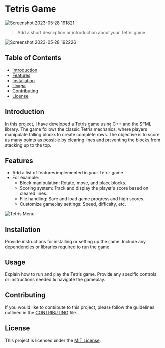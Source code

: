 # Tetris Game

![Screenshot 2023-05-28 191821](https://github.com/Aalyanraza/Tetris/assets/114768774/a284098d-1f3c-4be4-94e0-cb516ef1a565)


> Add a short description or introduction about your Tetris game.

![Screenshot 2023-05-28 192226](https://github.com/Aalyanraza/Tetris/assets/114768774/8663331e-1426-4677-ba74-f41932179bfe)


## Table of Contents

- [Introduction](#introduction)
- [Features](#features)
- [Installation](#installation)
- [Usage](#usage)
- [Contributing](#contributing)
- [License](#license)

## Introduction

In this project, I have developed a Tetris game using C++ and the SFML library. The game follows the classic Tetris mechanics, where players manipulate falling blocks to create complete rows. The objective is to score as many points as possible by clearing lines and preventing the blocks from stacking up to the top.

## Features

- Add a list of features implemented in your Tetris game.
- For example:
  - Block manipulation: Rotate, move, and place blocks.
  - Scoring system: Track and display the player's score based on cleared lines.
  - File handling: Save and load game progress and high scores.
  - Customize gameplay settings: Speed, difficulty, etc.

![Tetris Menu](path/to/menu_screenshot.png)

## Installation

Provide instructions for installing or setting up the game. Include any dependencies or libraries required to run the game.

## Usage

Explain how to run and play the Tetris game. Provide any specific controls or instructions needed to navigate the gameplay.

## Contributing

If you would like to contribute to this project, please follow the guidelines outlined in the [CONTRIBUTING](CONTRIBUTING.md) file.

## License

This project is licensed under the [MIT License](LICENSE).

